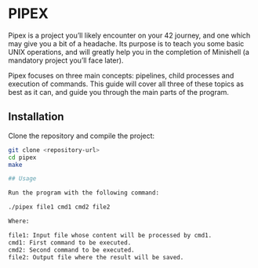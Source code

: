 # PIPEX

Pipex is a project you’ll likely encounter on your 42 journey, and one which may give you a bit of a headache. Its purpose is to teach you some basic UNIX operations, and will greatly help you in the completion of Minishell (a mandatory project you’ll face later).

Pipex focuses on three main concepts: pipelines, child processes and execution of commands. This guide will cover all three of these topics as best as it can, and guide you through the main parts of the program.

## Installation

Clone the repository and compile the project:

```bash
git clone <repository-url>
cd pipex
make

## Usage

Run the program with the following command:

./pipex file1 cmd1 cmd2 file2

Where:

file1: Input file whose content will be processed by cmd1.
cmd1: First command to be executed.
cmd2: Second command to be executed.
file2: Output file where the result will be saved.